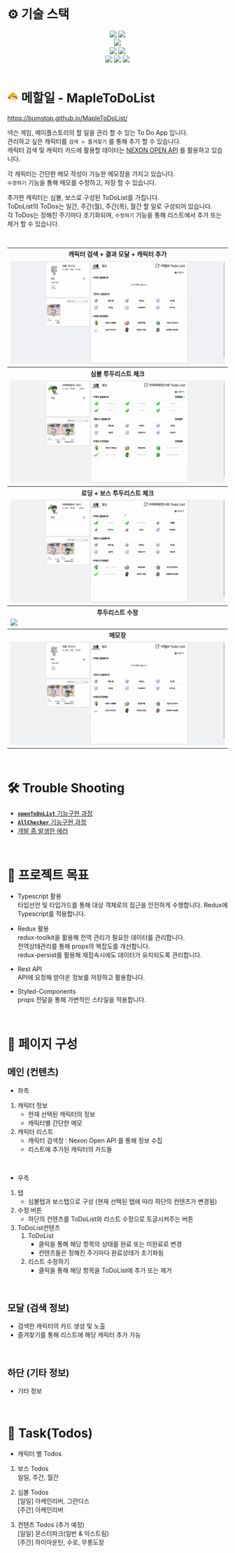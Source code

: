 # ⚙ 기술 스택

<!-- <img src="https://img.shields.io/badge/표시할이름-색상?style=for-the-badge&logo=기술스택아이콘&logoColor=white"> -->
<div align="center">
  <img src="https://img.shields.io/badge/html5-E34F26?style=for-the-badge&logo=html5&logoColor=white">
  <img src="https://img.shields.io/badge/css3-1572B6?style=for-the-badge&logo=css3&logoColor=white">
</div>
<div align="center">
  <img src="https://img.shields.io/badge/styledcomponents-1572B6?style=for-the-badge&logo=styledcomponents&logoColor=white"> 
</div> 
<div align="center">
  <img src="https://img.shields.io/badge/javascript-F7DF1E?style=for-the-badge&logo=javascript&logoColor=black">
  <img src="https://img.shields.io/badge/typescript-3178C6?style=for-the-badge&logo=typescript&logoColor=white">
</div>
<div align="center">
  <img src="https://img.shields.io/badge/react-61DAFB?style=for-the-badge&logo=react&logoColor=black">
  <img src="https://img.shields.io/badge/redux-764ABC?style=for-the-badge&logo=redux&logoColor=white">
  <img src="https://img.shields.io/badge/axios-5A29E4?style=for-the-badge&logo=axios&logoColor=white">
</div>

<br>

# <img src="./readme_image/maplelogo.png" width="25" height="25" vertical-align="top"/> 메할일 - MapleToDoList

https://bumstop.github.io/MapleToDoList/

넥슨 게임, 메이플스토리의 할 일을 관리 할 수 있는 To Do App 입니다.  
관리하고 싶은 캐릭터를 `검색 > 즐겨찾기` 를 통해 추가 할 수 있습니다.  
캐릭터 검색 및 캐릭터 카드에 활용할 데이터는 [NEXON OPEN API](https://openapi.nexon.com/game/maplestory/?id=22) 를 활용하고 있습니다.

각 캐릭터는 간단한 메모 작성이 가능한 메모장을 가지고 있습니다.  
`수정하기` 기능을 통해 메모를 수정하고, 저장 할 수 있습니다.

추가한 캐릭터는 심볼, 보스로 구성된 ToDoList를 가집니다.  
ToDoList의 ToDos는 일간, 주간(월), 주간(목), 월간 할 일로 구성되어 있습니다.  
각 ToDos는 정해진 주기마다 초기화되며, `수정하기` 기능을 통해 리스트에서 추가 또는 제거 할 수 있습니다.

<br>

<table>
   <tbody>
      <tr>
         <th style="text-align: center">캐릭터 검색 + 결과 모달 + 캐릭터 추가</th>
      </tr>
      <tr>
         <td><img src="./readme_image/mapletodolist1.gif" /></td>
      </tr>
      <tr>
         <th style="text-align: center">심볼 투두리스트 체크</th>
      </tr>
      <tr>
         <td><img src="./readme_image/mapletodolist2.gif"/></td>
      </tr>
      <tr>
         <th style="text-align: center">로딩 + 보스 투두리스트 체크</th> 
      </tr>
      <tr>
         <td><img src="./readme_image/mapletodolist3.gif" /></td>
      </tr>
      <tr>
         <th style="text-align: center">투두리스트 수정</th>
      </tr>
      <tr>
         <td><img src="./readme_image/mapletodolist4.gif" /></td>
      </tr>
      <tr>
         <th style="text-align: center">메모장</th>
      </tr>
      <tr>
         <td><img src="./readme_image/mapletodolist5.gif" /></td>
      </tr>
   </tbody>
</table>

<br>

# 🛠 Trouble Shooting

- [**`openToDoList`** 기능구현 과정](https://github.com/bumstop/MapleToDoList/blob/main/trouble_shooting/openToDoList.md)
- [**`AllChecker`** 기능구현 과정](https://github.com/bumstop/MapleToDoList/blob/main/trouble_shooting/AllChecker.md)
- [개발 중 발생한 에러](https://github.com/bumstop/MapleToDoList/blob/main/trouble_shooting/dev_error.md)

<br>

# 📌 프로젝트 목표

- Typescript 활용  
  타입선언 및 타입가드를 통해 대상 객체로의 접근을 안전하게 수행합니다.
  Redux에 Typescript를 적용합니다.

- Redux 활용  
  redux-toolkit을 활용해 전역 관리가 필요한 데이터를 관리합니다.  
  전역상태관리를 통해 props의 복잡도를 개선합니다.  
  redux-persist를 활용해 재접속시에도 데이터가 유지되도록 관리합니다.

- Rest API  
  API에 요청해 받아온 정보를 저장하고 활용합니다.

- Styled-Components  
  props 전달을 통해 가변적인 스타일을 적용합니다.

<br>

# 📄 페이지 구성

## 메인 (컨텐츠)

- 좌측

1. 캐릭터 정보
   - 현재 선택된 캐릭터의 정보
   - 캐릭터별 간단한 메모
2. 캐릭터 리스트
   - 캐릭터 검색창 : Nexon Open API 를 통해 정보 수집
   - 리스트에 추가된 캐릭터의 카드들

<br/>

- 우측

1. 탭
   - 심볼탭과 보스탭으로 구성 (현재 선택된 탭에 따라 하단의 컨텐츠가 변경됨)
2. 수정 버튼
   - 하단의 컨텐츠를 ToDoList와 리스트 수정으로 토글시켜주는 버튼
3. ToDoList컨텐츠
   1. ToDoList
      - 클릭을 통해 해당 항목의 상태를 완료 또는 미완료로 변경
      - 컨텐츠들은 정해진 주기마다 완료상태가 초기화됨
   2. 리스트 수정하기
      - 클릭을 통해 해당 항목을 ToDoList에 추가 또는 제거

<br/>

## 모달 (검색 정보)

- 검색한 캐릭터의 카드 생성 및 노출
- 즐겨찾기를 통해 리스트에 해당 캐릭터 추가 가능

<br/>

## 하단 (기타 정보)

- 기타 정보

<br/>

# 📑 Task(Todos)

- 캐릭터 별 Todos

1. 보스 Todos  
   일일, 주간, 월간

2. 심볼 Todos  
   [일일] 아케인리버, 그란디스  
   [주간] 아케인리버

3. 컨텐츠 Todos (추가 예정)  
   [일일] 몬스터파크(일반 & 익스트림)  
   [주간] 하이마운틴, 수로, 무릉도장
